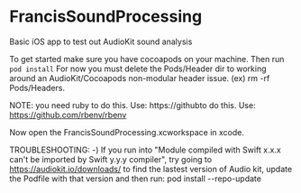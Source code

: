 # FrancisSoundProcessing
Basic iOS app to test out AudioKit sound analysis

To get started make sure you have cocoapods on your machine.  Then run `pod install`
For now you must delete the Pods/Header dir to working around an AudioKit/Cocoapods non-modular 
header issue.  (ex) rm -rf  Pods/Headers.  

NOTE: you need ruby to do this.  Use: https://githubto do this.  Use: https://github.com/rbenv/rbenv 

Now open the FrancisSoundProcessing.xcworkspace in xcode.

TROUBLESHOOTING:
-) If you run into "Module compiled with Swift x.x.x can't be imported by Swift y.y.y compiler", try going to https://audiokit.io/downloads/ to find the lastest version of Audio kit, update the Podfile with that version and then run: pod install --repo-update

